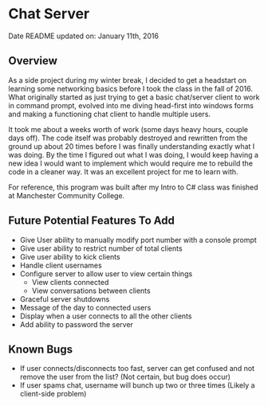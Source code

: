 # Chat Server
Date README updated on: January 11th, 2016

## Overview
As a side project during my winter break, I decided to get a headstart on learning some networking basics before I took the class in the fall of 2016.  What originally started as just trying to get a basic chat/server client to work in command prompt, evolved into me diving head-first into windows forms and making a functioning chat client to handle multiple users.

It took me about a weeks worth of work (some days heavy hours, couple days off).  The code itself was probably destroyed and rewritten from the ground up about 20 times before I was finally understanding exactly what I was doing.  By the time I figured out what I was doing, I would keep having a new idea I would want to implement which would require me to rebuild the code in a cleaner way.  It was an excellent project for me to learn with.

For reference, this program was built after my Intro to C# class was finished at Manchester Community College.

## Future Potential Features To Add
- Give User ability to manually modify port number with a console prompt
- Give user ability to restrict number of total clients
- Give user ability to kick clients
- Handle client usernames
- Configure server to allow user to view certain things
  - View clients connected
  - View conversations between clients
- Graceful server shutdowns
- Message of the day to connected users
- Display when a user connects to all the other clients
- Add ability to password the server

## Known Bugs
- If user connects/disconnects too fast, server can get confused and not remove the user from the list? (Not certain, but bug does occur)
- If user spams chat, username will bunch up two or three times (Likely a client-side problem)
